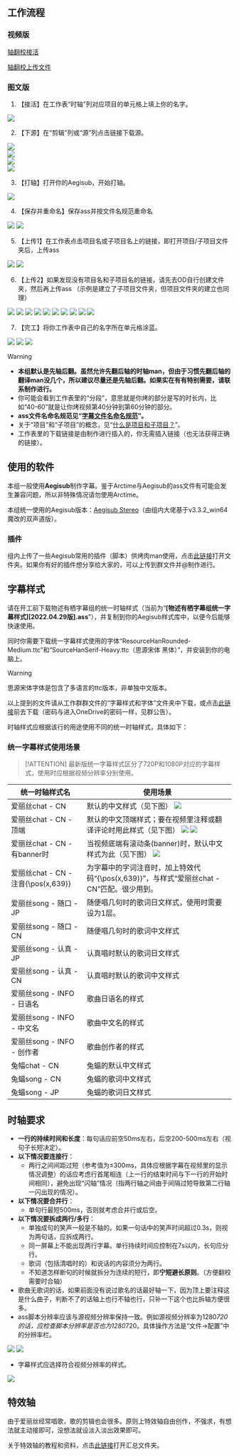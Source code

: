 ## 工作流程

### 视频版

[轴翻校接活](https://player.bilibili.com/player.html?bvid=BV1sv411C73T&p=1&high_quality=1&as_wide=1&danmaku=0&autoplay=0 ':include :type=iframe allowfullscreen=true width=100% height=500px')

[轴翻校上传文件](https://player.bilibili.com/player.html?bvid=BV1sv411C73T&p=2&high_quality=1&as_wide=1&danmaku=0&autoplay=0 ':include :type=iframe allowfullscreen=true width=100% height=500px')

### 图文版

1. 【接活】在工作表“时轴”列对应项目的单元格上填上你的名字。

![](../../img/接活.png) 

2. 【下源】在“剪辑”列或“源”列点击链接下载源。

![](../../img/下载1.png)  
![](../../img/下载2.png)  
![](../../img/下载3.png)  
![](../../img/下载4.png) 

3. 【打轴】打开你的Aegisub，开始打轴。 

![](../../img/打轴.png) 

4. 【保存并重命名】保存ass并按文件名规范重命名 

![](../../img/保存1.png) 
![](../../img/保存2.png)

5. 【上传1】在工作表点击项目名或子项目名上的链接，即打开项目/子项目文件夹后，上传ass 

![](../../img/上传1.png) 
![](../../img/上传2.png)

6. 【上传2】如果发现没有项目名和子项目名的链接，请先去OD自行创建文件夹，然后再上传ass （示例是建立了子项目文件夹，但项目文件夹的建立也同理）

![](../../img/上传3.png) 
![](../../img/上传4.png) 
![](../../img/上传5.png) 
![](../../img/上传6.png) 
![](../../img/上传7.png) 
![](../../img/上传8.png) 
![](../../img/上传9.png) 
![](../../img/上传10.png) 
![](../../img/上传11.png) 
![](../../img/上传12.png) 

7. 【完工】将你工作表中自己的名字所在单元格涂蓝。

![](../../img/完工1.png) 
![](../../img/完工2.png) 
![](../../img/完工3.png) 

> [!WARNING]
> - **本组默认是先轴后翻。虽然允许先翻后轴的时轴man，但由于习惯先翻后轴的翻译man没几个，所以建议尽量还是先轴后翻。如果实在有有特别需要，请联系制作进行。**
> - 你可能会看到工作表里的“分段”，意思就是你烤的部分是写的时长内，比如“40-60”就是让你烤视频第40分钟到第60分钟的部分。
> - **ass文件名命名规范见“**[**字幕文件名命名规范**](https://www.yuque.com/decmoe47/qc69ed/wyngip#erRMn)**”。**
> - 关于“项目”和“子项目”的概念，见“[什么是项目和子项目？](https://www.yuque.com/decmoe47/qc69ed/ig9i3c#JnRvf)”。
> - 工作表里的下载链接是由制作进行插入的，你无需插入链接（也无法获得正确的链接）。

## 使用的软件

本组一般使用**Aegisub**制作字幕。鉴于Arctime与Aegisub的ass文件有可能会发生兼容问题，所以非特殊情况请勿使用Arctime。

本组统一使用的Aegisub版本：[Aegisub Stereo](https://mononobealice-my.sharepoint.cn/:f:/g/personal/e307220930_mononobealice_partner_onmschina_cn/EslFpzn9WqxLsmuzcuXCT_AB7i0ZtVbPhP3XpqljES7B_A?e=4uQfeZ)（由组内大佬基于v3.3.2_win64魔改的双声道版）。

### 插件

组内上传了一些Aegisub常用的插件（脚本）供烤肉man使用，点击[此链接](https://mononobealice-my.sharepoint.cn/:f:/g/personal/e307220930_mononobealice_partner_onmschina_cn/EkpWhvuzzThFgk0DLCWNAPoBnzOQEOG045K1d2qU0-5WEA?e=Kx7FpG)打开文件夹。如果你有好的插件想分享给大家的，可以上传到群文件并@制作进行。

## 字幕样式

请在开工前下载物述有栖字幕组的统一时轴样式（当前为“**[物述有栖字幕组统一字幕样式][2022.04.29版].ass**”），并复制到你的Aegisub样式库中，以便今后能够快速使用。

同时你需要下载统一字幕样式使用的字体“ResourceHanRounded-Medium.ttc”和“SourceHanSerif-Heavy.ttc（思源宋体 黑体）”，并安装到你的电脑上。

> [!WARNING]
> 思源宋体字体是包含了多语言的ttc版本，非单独中文版本。

以上提到的文件请从工作群群文件的“字幕样式和字体”文件夹中下载，或点击[此链接](https://mononobealice-my.sharepoint.cn/:f:/g/personal/e307220930_mononobealice_partner_onmschina_cn/Enc3fqCg3M5Anr0yF1h-Dk0BgcC068HxT9V2VOcZqz7x5g?e=RNG4Sx)前去下载（密码与进入OneDrive的密码一样，见群公告）。

时轴样式应根据该行的用途使用不同的统一时轴样式，具体如下：

### 统一字幕样式使用场景

> [!ATTENTION]
> 最新版统一字幕样式区分了720P和1080P对应的字幕样式，使用时应根据视频分辨率分别使用。

**统一时轴样式名** | **使用场景**
--- | ---
爱丽丝chat - CN | 默认的中文样式（见下图） ![](../../img/字幕CN.png)
爱丽丝chat - CN - 顶端 | 默认的中文顶端样式；要在视频里注释或翻译评论时用此样式（见下图） ![](../../img/字幕CN顶端1.png) ![](../../img/字幕CN顶端2.png)
爱丽丝chat - CN - 有banner时 | 当视频底端有滚动条(banner)时，默认中文样式为此（见下图） ![](../../img/字幕CN有banner.png)
爱丽丝chat - CN - 注音{\\pos(x,639)} | 为字幕中的字词注音时，加上特效代码“{\\pos(x,639)}”，与样式“爱丽丝chat - CN”匹配。很少用到。
爱丽丝song - 随口 - JP | 随便唱几句时的歌词日文样式，使用时需要设为1层。
爱丽丝song - 随口 - CN | 随便唱几句时的歌词中文样式
爱丽丝song - 认真 - JP | 认真唱时默认的歌词日文样式
爱丽丝song - 认真 - CN | 认真唱时默认的歌词中文样式
爱丽丝song - INFO - 日语名 | 歌曲日语名的样式
爱丽丝song - INFO - 中文名 | 歌曲中文名的样式
爱丽丝song - INFO - 创作者 | 歌曲创作者的样式
兔幅chat - CN | 兔蝠的默认中文样式
兔蝠song - CN | 兔蝠的歌词中文样式
兔蝠song - JP | 兔蝠的歌词日文样式

## 时轴要求

- **一行的持续时间和长度**：每句话应前空50ms左右，后空200-500ms左右（视句子长短决定）。
- **以下情况要连接行**：
   - 两行之间间距过短（参考值为≤300ms，具体应根据字幕在视频里的显示情况调整）的话应考虑行首尾相连（上一行的结束时间与下一行的开始时间相同），避免出现“闪轴”情况（指两行轴之间由于间隔过短导致第二行轴一闪出现的情况）。
- **以下情况要合并行**：
   - 单句行最短500ms，否则就考虑合并行或后空。
- **以下情况要拆成两行/多行**：
   - 单独成句的笑声一般是不轴的。如果一句话中的笑声时间超过0.3s，则视为两句话，应拆成两行。
   - 同一屏幕上不能出现两行字幕。单行持续时间应控制在7s以内，长句应分行。
   - 歌词（包括清唱时的）和说话的内容须分为两行。
   - 不知道怎样断句的时候就拆分为连续的短行，即**宁短避长原则**。（方便翻校需要时合轴）
- 歌曲无歌词的话，如果前面没有说过歌名的话最好轴一下，因为顶上要注释这是什么曲子，判断不了的话轴上也行不轴也行，只补一下这个也比拆轴方便很多。
- ass脚本分辨率应该与源视频分辨率保持一致。例如源视频分辨率为1280*720的话，应检查脚本分辨率是否也为1280*720。具体操作方法是“文件→配置”中的分辨率栏。

![](../../img/ass分辨率1.png)
![](../../img/ass分辨率2.png)

- 字幕样式应选择符合视频分辨率的样式。

![](../../img/ass分辨率3.png)

## 特效轴

由于爱丽丝经常唱歌，歌的剪辑也会很多。原则上特效轴自由创作，不强求，有想法就主动接即可，没想法就设淡入淡出效果即可。

关于特效轴的教程和资料，点击[此链接](https://mononobealice-my.sharepoint.cn/:f:/g/personal/e307220930_mononobealice_partner_onmschina_cn/Ej85eW8FRjpFqExRkeA-3aQBBtSP9RIYuI4RsxxcL7owow?e=zvJZik)打开汇总文件夹。
